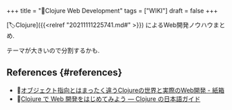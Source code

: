 +++
title = "📝Clojure Web Development"
tags = ["WIKI"]
draft = false
+++

[🏷Clojure]({{<relref "20211111225741.md#" >}}) によるWeb開発ノウハウまとめ.

テーマが大きいので分割するかも.


## References {#references}

-   🔗[オブジェクト指向とはまったく違うClojureの世界と実際のWeb開発 - 紙箱](https://boxofpapers.hatenablog.com/entry/2018/06/24/160802)
-   🔗[Clojure で Web 開発をはじめてみよう — Clojure の日本語ガイド](http://ayato-p.github.io/clojure-beginner/intro%5Fweb%5Fdevelopment/index.html)
